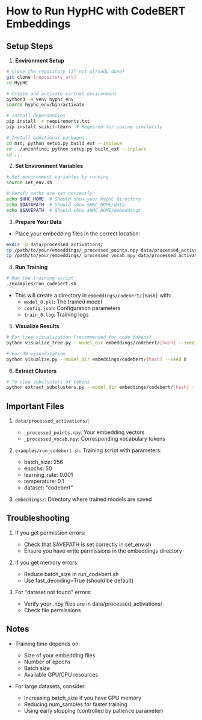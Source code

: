 # How to Run HypHC with CodeBERT Embeddings

## Setup Steps

1. **Environment Setup**
```bash
# Clone the repository (if not already done)
git clone [repository_url]
cd HypHC

# Create and activate virtual environment
python3 -m venv hyphc_env
source hyphc_env/bin/activate

# Install dependencies
pip install -r requirements.txt
pip install scikit-learn  # Required for cosine similarity

# Install additional packages
cd mst; python setup.py build_ext --inplace
cd ../unionfind; python setup.py build_ext --inplace
cd ..
```

2. **Set Environment Variables**
```bash
# Set environment variables by running
source set_env.sh

# Verify paths are set correctly
echo $HHC_HOME  # Should show your HypHC directory
echo $DATAPATH  # Should show $HHC_HOME/data
echo $SAVEPATH  # Should show $HHC_HOME/embeddings
```

3. **Prepare Your Data**
- Place your embedding files in the correct location:
```bash
mkdir -p data/processed_activations/
cp /path/to/your/embeddings/_processed_points.npy data/processed_activations/
cp /path/to/your/embeddings/_processed_vocab.npy data/processed_activations/
```

4. **Run Training**
```bash
# Run the training script
./examples/run_codebert.sh
```
- This will create a directory in `embeddings/codebert/[hash]` with:
  - `model_0.pkl`: The trained model
  - `config.json`: Configuration parameters
  - `train_0.log`: Training logs

5. **Visualize Results**
```bash
# For tree visualization (recommended for code tokens)
python visualize_tree.py --model_dir embeddings/codebert/[hash] --seed 0

# For 3D visualization
python visualize.py --model_dir embeddings/codebert/[hash] --seed 0
```

6. **Extract Clusters**
```bash
# To view subclusters of tokens
python extract_subclusters.py --model_dir embeddings/codebert/[hash] --seed 0 --min_size 2
```

## Important Files

1. `data/processed_activations/`:
   - `_processed_points.npy`: Your embedding vectors
   - `_processed_vocab.npy`: Corresponding vocabulary tokens

2. `examples/run_codebert.sh`: Training script with parameters:
   - batch_size: 256
   - epochs: 50
   - learning_rate: 0.001
   - temperature: 0.1
   - dataset: "codebert"

3. `embeddings/`: Directory where trained models are saved

## Troubleshooting

1. If you get permission errors:
   - Check that SAVEPATH is set correctly in set_env.sh
   - Ensure you have write permissions in the embeddings directory

2. If you get memory errors:
   - Reduce batch_size in run_codebert.sh
   - Use fast_decoding=True (should be default)

3. For "dataset not found" errors:
   - Verify your .npy files are in data/processed_activations/
   - Check file permissions

## Notes

- Training time depends on:
  - Size of your embedding files
  - Number of epochs
  - Batch size
  - Available GPU/CPU resources

- For large datasets, consider:
  - Increasing batch_size if you have GPU memory
  - Reducing num_samples for faster training
  - Using early stopping (controlled by patience parameter)